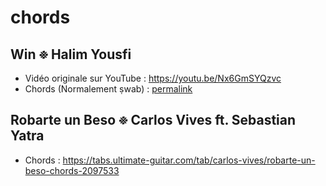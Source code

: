 # chords

## Win ፠ Halim Yousfi 
* Vidéo originale sur YouTube : https://youtu.be/Nx6GmSYQzvc
* Chords (Normalement ṣwab) : [permalink](https://github.com/abirum/chords/blob/e5d8dc91adcdcf8714977208da5c11a9d515556b/Win%20%E1%8D%A0%20Halim%20Yousfi/Chords%20Win%20%E1%8D%A0%20Halim%20Yousfi
)
## Robarte un Beso ፠ Carlos Vives ft. Sebastian Yatra
* Chords : https://tabs.ultimate-guitar.com/tab/carlos-vives/robarte-un-beso-chords-2097533
